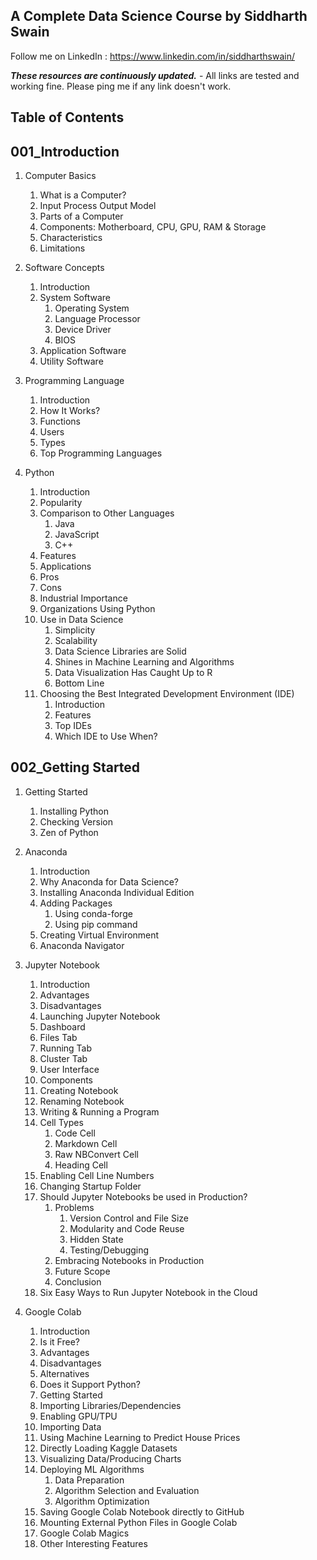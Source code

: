 ## A Complete Data Science Course by Siddharth Swain

Follow me on LinkedIn : https://www.linkedin.com/in/siddharthswain/

***These resources are continuously updated.*** - All links are tested and working fine. Please ping me if any link doesn't work.

## Table of Contents

## 001_Introduction

 1. Computer Basics
     1. What is a Computer?
     2. Input Process Output Model
     3. Parts of a Computer
     4. Components: Motherboard, CPU, GPU, RAM & Storage
     5. Characteristics
     6. Limitations
 
 2. Software Concepts
     1. Introduction
     2. System Software
         1. Operating System
         2. Language Processor
         3. Device Driver
         4. BIOS
     3. Application Software
     4. Utility Software

3. Programming Language
     1. Introduction
     2. How It Works?
     3. Functions
     4. Users
     5. Types
     6. Top Programming Languages

4. Python
     1. Introduction
     2. Popularity
     3. Comparison to Other Languages
         1. Java
         2. JavaScript
         3. C++
     4. Features
     5. Applications
     6. Pros
     7. Cons
     8. Industrial Importance
     9. Organizations Using Python
     10. Use in Data Science
         1. Simplicity
         2. Scalability
         3. Data Science Libraries are Solid
         4. Shines in Machine Learning and Algorithms
         5. Data Visualization Has Caught Up to R
         6. Bottom Line
     11. Choosing the Best Integrated Development Environment (IDE)
         1. Introduction
         2. Features
         3. Top IDEs
         4. Which IDE to Use When? 

## 002_Getting Started

1. Getting Started
    1. Installing Python
    2. Checking Version
    3. Zen of Python

2. Anaconda
    1. Introduction
    2. Why Anaconda for Data Science?
    3. Installing Anaconda Individual Edition
    4. Adding Packages
        1. Using conda-forge
        2. Using pip command
    5. Creating Virtual Environment
    6. Anaconda Navigator

3. Jupyter Notebook
    1. Introduction
    2. Advantages
    3. Disadvantages
    4. Launching Jupyter Notebook
    5. Dashboard
    6. Files Tab
    7. Running Tab
    8. Cluster Tab
    9. User Interface
    10. Components
    11. Creating Notebook
    12. Renaming Notebook
    13. Writing & Running a Program
    14. Cell Types
        1. Code Cell
        2. Markdown Cell
        3. Raw NBConvert Cell
        4. Heading Cell
    15. Enabling Cell Line Numbers
    16. Changing Startup Folder
    17. Should Jupyter Notebooks be used in Production?
        1. Problems
            1. Version Control and File Size
            2. Modularity and Code Reuse
            3. Hidden State
            4. Testing/Debugging
        2. Embracing Notebooks in Production
        3. Future Scope
        4. Conclusion
    18. Six Easy Ways to Run Jupyter Notebook in the Cloud
    
4. Google Colab
    1. Introduction
    2. Is it Free?
    3. Advantages
    4. Disadvantages
    5. Alternatives
    6. Does it Support Python?
    7. Getting Started
    8. Importing Libraries/Dependencies
    9. Enabling GPU/TPU
    10. Importing Data
    11. Using Machine Learning to Predict House Prices
    12. Directly Loading Kaggle Datasets
    13. Visualizing Data/Producing Charts
    14. Deploying ML Algorithms
        1. Data Preparation
        2. Algorithm Selection and Evaluation
        3. Algorithm Optimization
    15. Saving Google Colab Notebook directly to GitHub
    16. Mounting External Python Files in Google Colab
    17. Google Colab Magics
    18. Other Interesting Features
